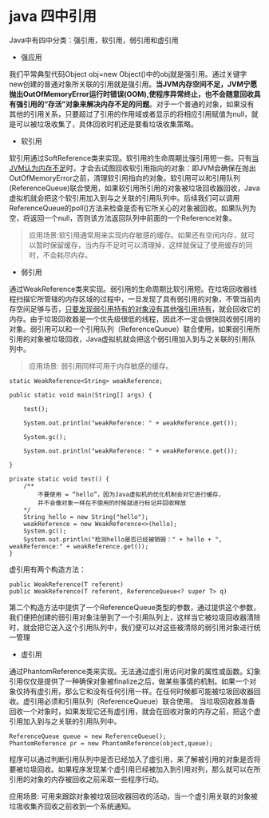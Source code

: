 



# java 四中引用

Java中有四中分类：强引用，软引用，弱引用和虚引用

- 强应用

我们平常典型代码Object obj=new Object()中的obj就是强引用。通过关键字new创建的普通对象所关联的引用就是强引用。**当JVM内存空间不足，JVM宁愿抛出OutOfMemoryError运行时错误(OOM),使程序异常终止，也不会随意回收具有强引用的“存活”对象来解决内存不足的问题**。对于一个普通的对象，如果没有其他的引用关系，只要超过了引用的作用域或者显示的将相应引用赋值为null，就是可以被垃圾收集了，具体回收时机还是要看垃圾收集策略。

- 软引用

软引用通过SoftReference类来实现。软引用的生命周期比强引用短一些。只有<u>当JVM认为内存不足</u>时，才会去试图回收软引用指向的对象：即JVM会确保在抛出OutOfMemoryError之前，清理软引用指向的对象。软引用可以和引用队列(ReferenceQueue)联合使用，如果软引用所引用的对象被垃圾回收器回收，Java虚拟机就会把这个软引用加入到与之关联的引用队列中。后续我们可以调用ReferenceQueue的poll()方法来检查是否有它所关心的对象被回收。如果队列为空，将返回一个null，否则该方法返回队列中前面的一个Reference对象。

> 应用场景:软引用通常用来实现内存敏感的缓存。如果还有空闲内存，就可以暂时保留缓存，当内存不足时可以清理掉，这样就保证了使用缓存的同时，不会耗尽内存。

- 弱引用

通过WeakReference类来实现。弱引用的生命周期比软引用短。在垃圾回收器线程扫描它所管辖的内存区域的过程中，一旦发现了具有弱引用的对象，不管当前内存空间足够与否，<u>只要发现弱引用持有的对象没有其他强引用持有</u>，就会回收它的内存。由于垃圾回收器是一个优先级很低的线程，因此不一定会很快回收弱引用的对象。弱引用可以和一个引用队列（ReferenceQueue）联合使用，如果弱引用所引用的对象被垃圾回收，Java虚拟机就会把这个弱引用加入到与之关联的引用队列中。

> 应用场景: 弱引用同样可用于内存敏感的缓存。

```
static WeakReference<String> weakReference;

public static void main(String[] args) {

    test();

    System.out.println("weakReference: " + weakReference.get());

    System.gc();

    System.out.println("weakReference: " + weakReference.get());

}

private static void test() {
	/**
		不要使用 = “hello”，因为Java虚拟机的优化机制会对它进行缓存，
		并不会像对象一样在不使用的时候就进行标记并回收释放
	*/
    String hello = new String("hello");
    weakReference = new WeakReference<>(hello);
    System.gc();
    System.out.println("检测hello是否已经被销毁：" + hello + ", weakReference:" + weakReference.get());
}
```

虚引用有两个构造方法：

```
public WeakReference(T referent)
public WeakReference(T referent, ReferenceQueue<? super T> q)
```
第二个构造方法中提供了一个ReferenceQueue类型的参数，通过提供这个参数，我们便把创建的弱引用对象注册到了一个引用队列上，这样当它被垃圾回收器清除时，就会把它送入这个引用队列中，我们便可以对这些被清除的弱引用对象进行统一管理

- 虚引用

通过PhantomReference类来实现。无法通过虚引用访问对象的属性或函数。幻象引用仅仅是提供了一种确保对象被finalize之后，做某些事情的机制。如果一个对象仅持有虚引用，那么它和没有任何引用一样。在任何时候都可能被垃圾回收器回收。虚引用必须和引用队列（ReferenceQueue）联合使用。 当垃圾回收器准备回收一个对象时，如果发现它还有虚引用，就会在回收对象的内存之前，把这个虚引用加入到与之关联的引用队列中。

```
ReferenceQueue queue = new ReferenceQueue();
PhantomReference pr = new PhantomReference(object,queue);
```
程序可以通过判断引用队列中是否已经加入了虚引用，来了解被引用的对象是否将要被垃圾回收。如果程序发现某个虚引用已经被加入到引用对列，那么就可以在所引用的对象的内存被回收之前采取一些程序行动。

应用场景: 可用来跟踪对象被垃圾回收器回收的活动，当一个虚引用关联的对象被垃圾收集齐回收之前收到一个系统通知。
